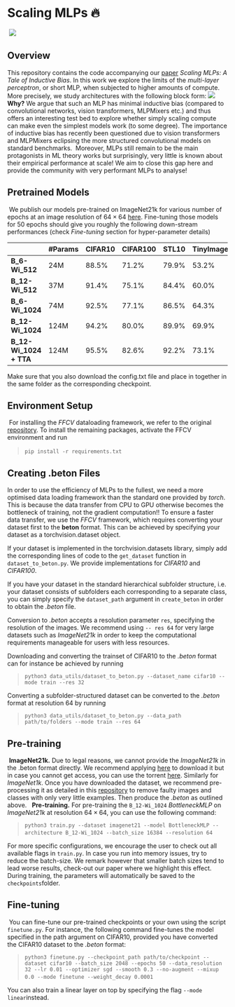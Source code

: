 ﻿# Scaling MLPs :fire:
​
![](https://lh3.googleusercontent.com/pw/ADCreHebKs7rhhY-0n0V594rQGRI_emPmmWkTMGjqrU60D14x5mS5wJSMNydypsskcC2xPCjwr0jZRzZAg4Cfed_WSmKDdYYppQbBkLSy6LQjt7POguyNuCM6X6iJNVahTGi2FBHtq0Xg95nDGOl_YXixKEcHADFP2jegVvEYQMEKpQ62JA7FIvoOBqXo9DGDNYVe8f53fcbSiYtgqVd61jgZ7i6ygmXFmld_iMu75hQpry2z_v0odL_uZ5TSqifsUq0b0K5p_6rvfDasgdiJCAuJKSgrMxwXACd_hCjjbH39JDfAz-nTph1OHPrYMB7lOiw7H4nP3IfpKLvMziz6IW3_kanA87tQT0oZ4HwGvS-fWV903iepKX4vAt6kGbJNTR3z_BKOdpxlhwvhPBqu60xbPyOdbaY5Cb-xNVpWzWUpicMOnnGvUI6toi6sTQD_bX4covCmP8iY6SfFD7ifVO2kTUU6l2JX4O9y6ZXz-S-xErTi6AYyb-Q8Fj8bKFiuaLrY-iEmqKSUSaW4zP7ilkl3Lnz2zZlisnpvdAat2UuvgNf_B4mEbDL37iosepVRo2UhxCCDPxLb9dy-t2fs-hr5l2mAfeusf6k4wUvXHa18vcS5L_foicTQA2RYJ4FsODqs2lzG3epVzg5YA0hJ-vrZm-g5VOlBDHTEn4jv7KM_9IHum72zsmUmwu-7nOQmOXqkmQLrkcH4Cc3xMAJqSODW_pTbz05j6UfuAG18HKT7NH-n2v9hJvlmvA_lvqSIDaTF9DWExWox9_qmaOWXoCRfcfwJDovVjyc4g5fcOQJZBjJPgAINEgQu8iUU9z_NqfkbU9vL-bnDTqrxckagFsHo5esdGgugJ00clocCHr2IpDfYW4GvFQG8utu6bXTNv2FglsaYaLXmfNqTjyAah-zxg=w3024-h1520-s-no?authuser=0)
## Overview
This repository contains the code accompanying our [paper](https://arxiv.org/abs/2306.13575)  *Scaling MLPs: A Tale of Inductive Bias*. In this work we explore the limits of the *multi-layer perceptron*, or short MLP, when subjected to higher amounts of compute. More precisely, we study architectures with the following block form:
![](https://lh3.googleusercontent.com/pw/AIL4fc_3gvNmHfrvhN38zgU2OMTHqG-4w0zMY6of3S7Gi0EoV498btfYB2H7NnYUlpm8d0Va7COQAigFYZ9BCEI93qIqkV4_CKLKtdED6VQ8p-uJrKb6zD0yRfoe2yaMRdFFZeyPXaiFGWkJEurH-wvNGMY1=w1426-h154-s-no?authuser=0)
​
**Why?** We argue that such an MLP has minimal inductive bias (compared to convolutional networks, vision transformers, MLPMixers etc.) and thus offers an interesting test bed to explore whether simply scaling compute can make even the simplest models work (to some degree). The importance of inductive bias has recently been questioned due to vision transformers and MLPMixers eclipsing the more structured convolutional models on standard benchmarks.
​
Moreover, MLPs still remain to be the main protagonists in ML theory works but surprisingly, very little is known about their empirical performance at scale! We aim to close this gap here and provide the community with very performant MLPs to analyse!
​
## Pretrained Models
​
We publish our models pre-trained on ImageNet21k for various number of epochs at an image resolution of $64\times 64$ [here](https://drive.google.com/drive/folders/17pbKnQgftxkGW5zZGuUvN1C---DesqOW?usp=sharing). Fine-tuning those models for $50$ epochs should give you roughly the following down-stream performances (check *Fine-tuning* section for hyper-parameter details)

|                  | #Params | CIFAR10 | CIFAR100 | STL10 | TinyImageNet | ImageNet1k | ImageNetReal
| ---------------- | ------- | ------- | -------- | ----- | ------------ | ---------- | ------------
| **B_6-Wi_512**   | 24M     | 88.5%   | 71.2%    | 79.9% |    53.2%     |    33.3%   |    38.2
| **B_12-Wi_512**  | 37M     | 91.4%   | 75.1%    | 84.4% |    60.0%     |    38.0%   |    42.8
| **B_6-Wi_1024**  | 74M     | 92.5%   | 77.1%    | 86.5% |    64.3%     |    40.0%   |    47.0%
| **B_12-Wi_1024** | 124M    | 94.2%   | 80.0%    | 89.9% |    69.9%     |    43.2%   |    48.6%
| **B_12-Wi_1024 + TTA** | 124M    | 95.5%   | 82.6%    | 92.2% |    73.1%      |     51.4%   | 57.9%


Make sure that you also download the config.txt file and place in together in the same folder as the corresponding checkpoint.
## Environment Setup
​
For installing the *FFCV* dataloading framework, we refer to the original [repository](https://github.com/libffcv/ffcv). To install the remaining packages, activate the FFCV environment and run 
>`pip install -r requirements.txt`
​
## Creating .beton Files
In order to use the efficiency of MLPs to the fullest, we need a more optimised data loading framework than the standard one provided by *torch*. This is because the data transfer from CPU to GPU otherwise becomes the bottleneck of training, not the gradient computation!! 
To ensure a faster data transfer, we use the *FFCV* framework, which requires converting your dataset first to the **beton** format. This can be achieved by specifying your dataset as a torchvision.dataset object. 

If your dataset is implemented in the torchvision.datasets library, simply add the corresponding lines of code to the `get_dataset` function in `dataset_to_beton.py`. We provide implementations for *CIFAR10* and *CIFAR100*. 

If you have your dataset in the standard hierarchical subfolder structure, i.e. your dataset consists of subfolders each corresponding to a separate class, you can simply specify the `dataset_path` argument in `create_beton` in order to obtain the *.beton* file.
​

Conversion to *.beton* accepts a resolution parameter `res`, specifying the resolution of the images. We recommend using `-- res 64` for very large datasets such as *ImageNet21k* in order to keep the computational requirements manageable for users with less resources.
​
 
Downloading and converting the trainset of CIFAR10 to the *.beton* format can for instance be achieved by running
>`python3 data_utils/dataset_to_beton.py --dataset_name cifar10 --mode train --res 32`

Converting a subfolder-structured dataset can be converted to the *.beton* format at resolution 64 by running
>`python3 data_utils/dataset_to_beton.py --data_path path/to/folders --mode train --res 64`
## Pre-training
​
**ImageNet21k.** Due to legal reasons, we cannot provide the *ImageNet21k* in the .beton format directly. We recommend applying [here](https://www.image-net.org/download.php) to download it but in case you cannot get access, you can use the torrent [here](https://academictorrents.com/details/8ec0d8df0fbb507594557bce993920442f4f6477). Similarly for *ImageNet1k*. Once you have downloaded the dataset, we recommend pre-processing it as detailed in this [repository](https://arxiv.org/abs/2104.10972) to remove faulty images and classes with only very little examples. Then produce the *.beton* as outlined above. 
​
​
**Pre-training.** For pre-training the `B_12-Wi_1024` *BottleneckMLP* on *ImageNet21k* at resolution $64 \times 64$, you can use the following command:
>`python3 train.py --dataset imagenet21 --model BottleneckMLP --architecture B_12-Wi_1024 --batch_size 16384 --resolution 64` 
​

For more specific configurations, we encourage the user to check out all available flags in `train.py`. In case you run into memory issues, try to reduce the batch-size. We remark however that smaller batch sizes tend to lead worse results, check-out our paper where we highlight this effect. During training, the parameters will automatically be saved to the `checkpoints`folder. 
## Fine-tuning
​
You can fine-tune our pre-trained checkpoints or your own using the script `finetune.py`.  For instance, the following command fine-tunes the model specified in the path argument on CIFAR10, provided you have converted the CIFAR10 dataset to the *.beton* format:
> `python3 finetune.py --checkpoint_path path/to/checkpoint --dataset cifar10 --batch_size 2048 --epochs 50 --data_resolution 32 --lr 0.01 --optimizer sgd --smooth 0.3 --no-augment --mixup 0.0 --mode finetune --weight_decay 0.0001`
​

You can also train a linear layer on top by specifying the flag `--mode linear`instead.

